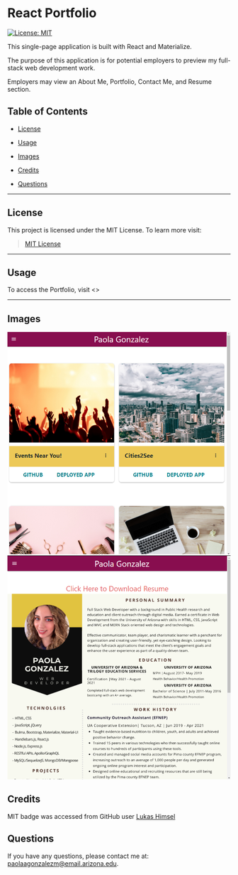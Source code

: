 # React Portfolio

[![License: MIT](https://img.shields.io/badge/License-MIT-yellow.svg)](https://opensource.org/licenses/MIT)

This single-page application is built with React and Materialize. 

The purpose of this application is for potential employers to preview my full-stack web development work.

Employers may view an About Me, Portfolio, Contact Me, and Resume section.

## Table of Contents

* [License](#license)

* [Usage](#usage)

* [Images](#images)

* [Credits](#credits)

* [Questions](#questions)

---

## License

This project is licensed under the MIT License. To learn more visit:   
> [MIT License](https://github.com/git/git-scm.com/blob/main/MIT-LICENSE.txt)

---
## Usage

To access the Portfolio, visit <>

---

## Images

![Screenshot of Portfolio](/public/images/portfolio_screenshot1.png)
![Screenshot of Portfolio](/public/images/portfolio_screenshot2.png)

## Credits
MIT badge was accessed from GitHub user [Lukas Himsel](https://gist.github.com/lukas-h/2a5d00690736b4c3a7ba)

## Questions

If you have any questions, please contact me at: paolaagonzalezm@email.arizona.edu.
